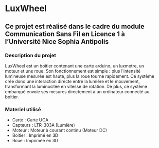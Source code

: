 # LuxWheel

## Ce projet est réalisé dans le cadre du module Communication Sans Fil en Licence 1 à l’Université Nice Sophia Antipolis


### Description du projet

LuxWheel est un boitier contenant une carte arduino, un luxmetre, un moteur et une roue.
Son fonctionnement est simple : plus l'intensité lumineuse mesurée est haute, plus la roue tourne rapidement.
Ce système crée donc une interaction directe entre la lumière et le mouvement, transformant la luminositée en vitesse de rotation.
De plus, ce système embarqué envoie ses mesures directement à un ordinateur connecté au boitier.

### Materiel utilisé

- Carte : Carte UCA 
- Capteurs : LTR-303A (Lumière)
- Moteur : Moteur à courant continu (Moteur DC)
- Boitier : Imprimé en 3D
- Roue : Imprimée en 3D
